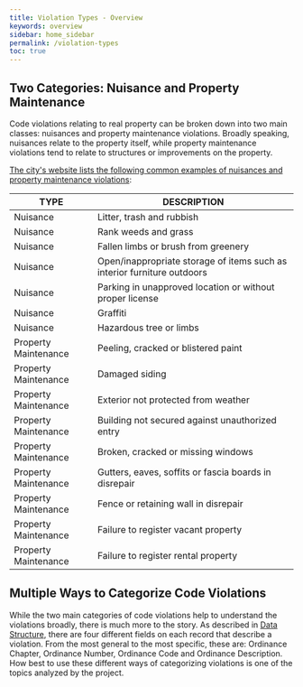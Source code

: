 ```yaml
---
title: Violation Types - Overview
keywords: overview
sidebar: home_sidebar
permalink: /violation-types
toc: true
---
```


##  Two Categories: Nuisance and Property Maintenance

Code violations relating to real property can be broken down into two main classes:
nuisances and property maintenance violations. Broadly speaking, nuisances relate to the
property itself, while property maintenance violations tend to relate to structures or
improvements on the property.

[The city's website lists the following common examples of nuisances and property maintenance violations](http://kcmo.gov/neighborhoods/neighborhood-preservation/common-code-violations/):

| TYPE | DESCRIPTION |
|------|-------------|
| Nuisance | Litter, trash and rubbish |
| Nuisance | Rank weeds and grass |
| Nuisance | Fallen limbs or brush from greenery |
| Nuisance | Open/inappropriate storage of items such as interior furniture outdoors |
| Nuisance | Parking in unapproved location or without proper license |
| Nuisance | Graffiti |
| Nuisance | Hazardous tree or limbs |
| Property Maintenance | Peeling, cracked or blistered paint |
| Property Maintenance | Damaged siding |
| Property Maintenance | Exterior not protected from weather |
| Property Maintenance | Building not secured against unauthorized entry |
| Property Maintenance | Broken, cracked or missing windows |
| Property Maintenance | Gutters, eaves, soffits or fascia boards in disrepair |
| Property Maintenance | Fence or retaining wall in disrepair |
| Property Maintenance | Failure to register vacant property |
| Property Maintenance | Failure to register rental property |

## Multiple Ways to Categorize Code Violations

While the two main categories of code violations help to understand the violations broadly, there is much more to the story. As described in [Data Structure](/data-structure), there are four different fields on each record that describe a violation. From the most general to the most specific, these are: Ordinance Chapter, Ordinance Number, Ordinance Code and Ordinance Description. How best to use these different ways of categorizing violations is one of the topics analyzed by the project. 

